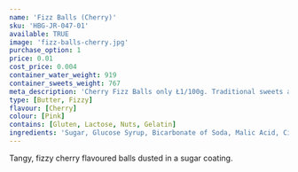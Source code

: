 ```yaml
---
name: 'Fizz Balls (Cherry)'
sku: 'HBG-JR-047-01'
available: TRUE
image: 'fizz-balls-cherry.jpg'
purchase_option: 1
price: 0.01
cost_price: 0.004
container_water_weight: 919
container_sweets_weight: 767
meta_description: 'Cherry Fizz Balls only Ł1/100g. Traditional sweets and more at Humbugs Confectionery Store. Specialists in satisfying your sweet tooth!'
type: [Butter, Fizzy]
flavour: [Cherry]
colour: [Pink]
contains: [Gluten, Lactose, Nuts, Gelatin]
ingredients: 'Sugar, Glucose Syrup, Bicarbonate of Soda, Malic Acid, Citric Acid, Colours: E122'
---
```

Tangy, fizzy cherry flavoured balls dusted in a sugar coating.